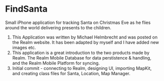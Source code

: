 # FindSanta
Small iPhone application for tracking Santa on Christmas Eve as he flies around the world delivering presents to the children.

1.  This Application was written by Michael Helmbrecht and was posted on the Realm website. It has been adapted by myself and I have
    added new images etc.
2.  This application is a great introduction to the two products made by Realm. The Realm Mobile Database for data perstistence & 
    handling, and the Realm Mobile Platform for syncing.
3.  Initial commit - connecting to Realm, designing UI, importing MapKit, and creating class files for Santa, Location, Map Manager.
